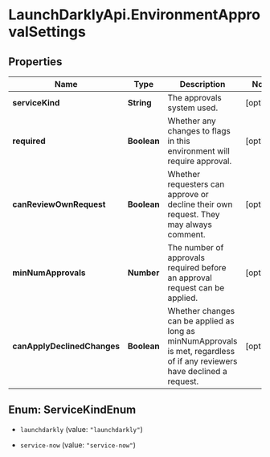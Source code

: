 # LaunchDarklyApi.EnvironmentApprovalSettings

## Properties
Name | Type | Description | Notes
------------ | ------------- | ------------- | -------------
**serviceKind** | **String** | The approvals system used. | [optional] 
**required** | **Boolean** | Whether any changes to flags in this environment will require approval. | [optional] 
**canReviewOwnRequest** | **Boolean** | Whether requesters can approve or decline their own request. They may always comment. | [optional] 
**minNumApprovals** | **Number** | The number of approvals required before an approval request can be applied. | [optional] 
**canApplyDeclinedChanges** | **Boolean** | Whether changes can be applied as long as minNumApprovals is met, regardless of if any reviewers have declined a request. | [optional] 


<a name="ServiceKindEnum"></a>
## Enum: ServiceKindEnum


* `launchdarkly` (value: `"launchdarkly"`)

* `service-now` (value: `"service-now"`)




